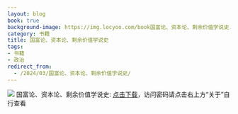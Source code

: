 ```yaml
---
layout: blog
book: true
background-image: https://img.locyoo.com/book国富论、资本论、剩余价值学说史.jpg
category: 书籍
title: 国富论、资本论、剩余价值学说史
tags:
- 书籍
- 政治
redirect_from:
  - /2024/03/国富论、资本论、剩余价值学说史/
---
```

![](https://img.locyoo.com/book国富论、资本论、剩余价值学说史.jpg)
国富论、资本论、剩余价值学说史: <a name = "ref1" href="https://url18.ctfile.com/f/50983618-1375543585-276403?p=3619">点击下载</a>，访问密码请点击右上方“关于”自行查看